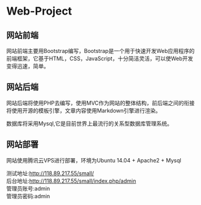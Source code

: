 # Web-Project

## 网站前端
网站前端主要用Bootstrap编写，Bootstrap是一个用于快速开发Web应用程序的前端框架，它基于HTML，CSS，JavaScript，十分简洁灵活，可以使Web开发变得迅速，简单。  

## 网站后端
网站后端将使用PHP去编写，使用MVC作为网站的整体结构，前后端之间的衔接将使用开源的模板引擎，文章内容使用Markdown引擎进行渲染。  
  
数据库将采用Mysql,它是目前世界上最流行的关系型数据库管理系统。  

## 网站部署

网站使用腾讯云VPS进行部署，环境为Ubuntu 14.04 + Apache2 + Mysql   

测试地址:http://118.89.217.55/small/  
后台地址:http://118.89.217.55/small/index.php/admin  
管理员账号:admin   
管理员密码:admin   
